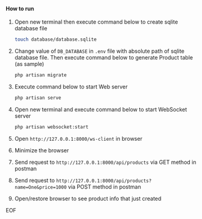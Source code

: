 #### How to run

1. Open new terminal then execute command below to create sqlite database file

    ```bash
    touch database/database.sqlite
    ```
2. Change value of `DB_DATABASE` in `.env` file with absolute path of sqlite database file. Then execute command below to generate Product table (as sample)

    ```bash
    php artisan migrate
    ```
3. Execute command below to start Web server

    ```bash
    php artisan serve
    ```
4. Open new terminal and execute command below to start WebSocket server

    ```bash
    php artisan websocket:start
    ```
5. Open `http://127.0.0.1:8000/ws-client` in browser
6. Minimize the browser
6. Send request to `http://127.0.0.1:8000/api/products` via GET method in postman
7. Send request to `http://127.0.0.1:8000/api/products?name=One&price=1000` via POST method in postman
8. Open/restore browser to see product info that just created

EOF
